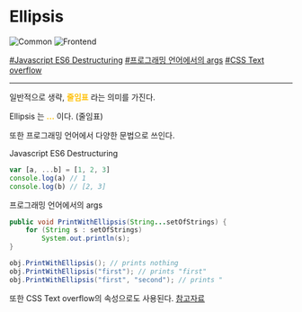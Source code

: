 # Ellipsis

![Common](https://raw.githubusercontent.com/meotitda/DICTIONARY/master/2TAT1C/Label_Common.png)
![Frontend](https://raw.githubusercontent.com/meotitda/DICTIONARY/master/2TAT1C/Label_Frontend.png)

<a href="https://developer.mozilla.org/en-US/docs/Web/JavaScript/Reference/Operators/Destructuring_assignment">#Javascript ES6 Destructuring</a>
<a href="https://www.google.com/search?sxsrf=ALeKk03n3asQPz_Xqmx_pE7spOOQMuQsRQ%3A1604562308018&ei=hK2jX7BV6pGvvA-5z7qgAg&q=args+ellipsis&oq=args+ellipsis&gs_lcp=CgZwc3ktYWIQAzIGCAAQBxAeMgYIABAHEB4yBggAEAgQHjIGCAAQCBAeMgYIABAIEB46BAgAEEc6BAgjECc6BwgAEMkDEEM6BAgAEEM6AggAOggIABDJAxCRAjoFCAAQkQI6BAguEEM6AgguOgYIABAKEEM6BAgAEAo6CAgAEMkDEMsBOgUIABDLAToHCAAQChDLAToFCAAQyQM6BggAEBYQHjoICAAQFhAKEB5QpoUBWJKwAWDxsQFoAnAEeACAAaoEiAHUD5IBCTAuNy40LTEuMZgBAKABAaoBB2d3cy13aXrIAQjAAQE&sclient=psy-ab&ved=0ahUKEwiwp46z9OrsAhXqyIsBHbmnDiQQ4dUDCA0&uact=5">#프로그래밍 언어에서의 args</a>
<a href="https://developer.mozilla.org/en-US/docs/Web/CSS/text-overflow">#CSS Text overflow</a>

---

일반적으로 생략, <span style="color:#FFBF00; font-weight:bold;">줄임표</span> 라는 의미를 가진다.

Ellipsis 는 <span style="color:#FFBF00; font-weight:bold;">...</span> 이다. (줄임표)

또한 프로그래밍 언어에서 다양한 문법으로 쓰인다.

Javascript ES6 Destructuring

```js
var [a, ...b] = [1, 2, 3]
console.log(a) // 1
console.log(b) // [2, 3]
```

프로그래밍 언어에서의 args

```java
public void PrintWithEllipsis(String...setOfStrings) {
    for (String s : setOfStrings)
        System.out.println(s);
}

obj.PrintWithEllipsis(); // prints nothing
obj.PrintWithEllipsis("first"); // prints "first"
obj.PrintWithEllipsis("first", "second"); // prints "
```

또한 CSS Text overflow의 속성으로도 사용된다. <a href="https://ko.wikipedia.org/wiki/%EC%A4%84%EC%9E%84%ED%91%9C">참고자료</A>